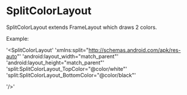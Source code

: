 # SplitColorLayout
SplitColorLayout extends FrameLayout which draws 2 colors.

Example:

'<SplitColorLayout'
  'xmlns:split="http://schemas.android.com/apk/res-auto"'
  'android:layout_width="match_parent"'
  'android:layout_height="match_parent"'
  'split:SplitColorLayout_TopColor="@color/white"'
  'split:SplitColorLayout_BottomColor="@color/black"'
  
  '/>'
   

